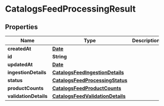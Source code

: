 

# CatalogsFeedProcessingResult

## Properties

Name | Type | Description | Notes
------------ | ------------- | ------------- | -------------
**createdAt** | [**Date**](Date.md) |  | 
**id** | **String** |  | 
**updatedAt** | [**Date**](Date.md) |  | 
**ingestionDetails** | [**CatalogsFeedIngestionDetails**](CatalogsFeedIngestionDetails.md) |  | 
**status** | [**CatalogsFeedProcessingStatus**](CatalogsFeedProcessingStatus.md) |  | 
**productCounts** | [**CatalogsFeedProductCounts**](CatalogsFeedProductCounts.md) |  | 
**validationDetails** | [**CatalogsFeedValidationDetails**](CatalogsFeedValidationDetails.md) |  | 




